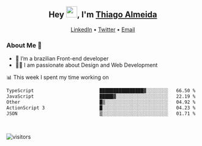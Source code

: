 

<h2 align="center">Hey <img src="https://github.com/TheDudeThatCode/TheDudeThatCode/blob/master/Assets/Hi.gif" width="29">, I'm <a href="https://www.linkedin.com/in/thiago-almeida-69785569/">Thiago Almeida</a></h2>
<p align="center">
  <a href="https://www.linkedin.com/in/thiago-almeida-69785569/">LinkedIn</a> •
  <a href="https://twitter.com/thiagoloal">Twitter</a> •
  <a href="mailto:thiagoloal@gmail.com">Email</a>
</p>

### About Me 🚀
- 🌱  I’m a brazilian Front-end developer</br>
- 👨‍💻  I am passionate about Design and Web Development</br>

<!-- ![Thiago Almeida github stats](https://github-readme-stats.vercel.app/api?username=thiagoloal&show_icons=true&hide_border=true)&nbsp;&nbsp; -->

📊 This week I spent my time working on
<!--START_SECTION:waka-->

```txt
TypeScript                        ████████████████▓░░░░░░░░   66.50 %
JavaScript                        █████▓░░░░░░░░░░░░░░░░░░░   22.19 %
Other                             █▒░░░░░░░░░░░░░░░░░░░░░░░   04.92 %
ActionScript 3                    █░░░░░░░░░░░░░░░░░░░░░░░░   04.23 %
JSON                              ▒░░░░░░░░░░░░░░░░░░░░░░░░   01.71 %
```

<!--END_SECTION:waka-->

<br />

![visitors](https://visitor-badge.laobi.icu/badge?page_id=thiagoloal.thiagoloal)
